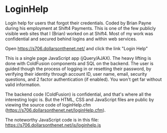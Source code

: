 # LoginHelp
Login help for users that forgot their credentials. Coded by Brian Payne during his employment at Shift4 Payments. This is one of the few publicly visible web sites that I (Brian) worked on at Shift4. Most of my work was confidential and secured behind logins and within web services.

Open https://s706.dollarsonthenet.net/ and click the link "Login Help"

This is a single page JavaScript app (jQuery/AJAX). The heavy lifting is done with ColdFusion components and SQL on the backend. The user is guided though the process of logging in or resetting their password, by verifying their identity through account ID, user name, email, security questions, and 2 factor authentication (if enabled). You won't get far without valid information.

The backend code (ColdFusion) is confidential, and that's where all the interesting logic is. But the HTML, CSS and JavaScript files are public by viewing the source code of loginHelp.cfm (https://s706.dollarsonthenet.net/loginHelp.cfm). 

The noteworthy JavaScript code is in this file: https://s706.dollarsonthenet.net/js/loginhelp.js
